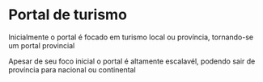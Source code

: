 <h1>Portal de turismo</h1>
<p>Inicialmente o portal é focado em turismo local ou província, tornando-se um portal provincial</p>
<p>Apesar de seu foco inicial o portal é altamente escalavél, podendo sair de província para nacional ou continental</p>
